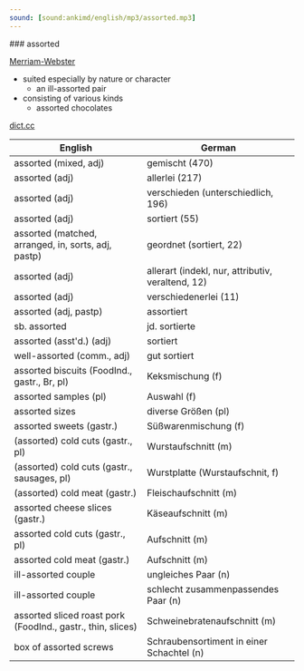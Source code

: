 ```yaml
---
sound: [sound:ankimd/english/mp3/assorted.mp3]
---
```


\### assorted

[Merriam-Webster](https://www.merriam-webster.com/dictionary/assorted)

- suited especially by nature or character
    - an ill-assorted pair
- consisting of various kinds
    - assorted chocolates

[dict.cc](https://www.dict.cc/assorted)

| English        | German       |
| -------------- | ------------ |
| assorted (mixed, adj) | gemischt (470) |
| assorted (adj) | allerlei (217) |
| assorted (adj) | verschieden (unterschiedlich, 196) |
| assorted (adj) | sortiert (55) |
| assorted (matched, arranged, in, sorts, adj, pastp) | geordnet (sortiert, 22) |
| assorted (adj) | allerart (indekl, nur, attributiv, veraltend, 12) |
| assorted (adj) | verschiedenerlei (11) |
| assorted (adj, pastp) | assortiert |
| sb. assorted | jd. sortierte |
| assorted (asst'd.) (adj) | sortiert |
| well-assorted (comm., adj) | gut sortiert |
| assorted biscuits (FoodInd., gastr., Br, pl) | Keksmischung (f) |
| assorted samples (pl) | Auswahl (f) |
| assorted sizes | diverse Größen (pl) |
| assorted sweets (gastr.) | Süßwarenmischung (f) |
| (assorted) cold cuts (gastr., pl) | Wurstaufschnitt (m) |
| (assorted) cold cuts (gastr., sausages, pl) | Wurstplatte (Wurstaufschnit, f) |
| (assorted) cold meat (gastr.) | Fleischaufschnitt (m) |
| assorted cheese slices (gastr.) | Käseaufschnitt (m) |
| assorted cold cuts (gastr., pl) | Aufschnitt (m) |
| assorted cold meat (gastr.) | Aufschnitt (m) |
| ill-assorted couple | ungleiches Paar (n) |
| ill-assorted couple | schlecht zusammenpassendes Paar (n) |
| assorted sliced roast pork (FoodInd., gastr., thin, slices) | Schweinebratenaufschnitt (m) |
| box of assorted screws | Schraubensortiment in einer Schachtel (n) |
